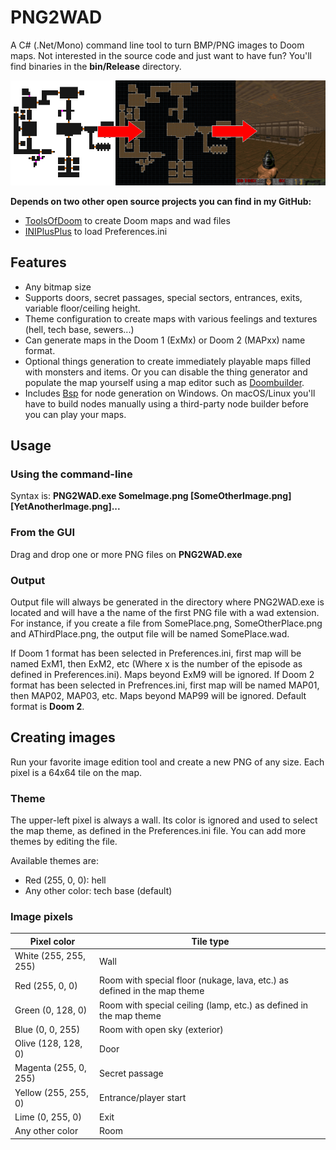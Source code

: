 # PNG2WAD

A C# (.Net/Mono) command line tool to turn BMP/PNG images to Doom maps.
Not interested in the source code and just want to have fun? You'll find binaries in the **bin/Release** directory.

![Preview images](preview.png)

**Depends on two other open source projects you can find in my GitHub:**
- [ToolsOfDoom](https://github.com/akaAgar/tools-of-doom) to create Doom maps and wad files
- [INIPlusPlus](https://github.com/akaAgar/ini-plus-plus) to load Preferences.ini

## Features
- Any bitmap size
- Supports doors, secret passages, special sectors, entrances, exits,  variable floor/ceiling height.
- Theme configuration to create maps with various feelings and textures (hell, tech base, sewers...)
- Can generate maps in the Doom 1 (ExMx) or Doom 2 (MAPxx) name format.
- Optional things generation to create immediately playable maps filled with monsters and items. Or you can disable the thing generator and populate the map yourself using a map editor such as [Doombuilder](http://www.doombuilder.com/).
- Includes [Bsp](http://games.moria.org.uk/doom/bsp/) for node generation on Windows. On macOS/Linux you'll have to build nodes manually using a third-party node builder before you can play your maps.

## Usage

### Using the command-line
Syntax is: **PNG2WAD.exe SomeImage.png \[SomeOtherImage.png\] \[YetAnotherImage.png\]...**

### From the GUI
Drag and drop one or more PNG files on **PNG2WAD.exe**

### Output

Output file will always be generated in the directory where PNG2WAD.exe is located and will have a the name of the first PNG file with a wad extension. For instance, if you create a file from SomePlace.png, SomeOtherPlace.png and AThirdPlace.png, the output file will be named SomePlace.wad.

If Doom 1 format has been selected in Preferences.ini, first map will be named ExM1, then ExM2, etc (Where x is the number of the episode as defined in Preferences.ini). Maps beyond ExM9 will be ignored.
If Doom 2 format has been selected in Prefrences.ini, first map will be named MAP01, then MAP02, MAP03, etc. Maps beyond MAP99 will be ignored.
Default format is **Doom 2**.

## Creating images

Run your favorite image edition tool and create a new PNG of any size. Each pixel is a 64x64 tile on the map.

### Theme
The upper-left pixel is always a wall. Its color is ignored and used to select the map theme, as defined in the Preferences.ini file. You can add more themes by editing the file.

Available themes are:

- Red (255, 0, 0): hell
- Any other color: tech base (default)

### Image pixels
| Pixel color           | Tile type                                                    |
| --------------------- | ------------------------------------------------------------ |
| White (255, 255, 255) | Wall                                                         |
| Red (255, 0, 0)       | Room with special floor (nukage, lava,  etc.) as defined in the map theme |
| Green (0, 128, 0)     | Room with special ceiling (lamp, etc.) as defined in the map theme |
| Blue (0, 0, 255) | Room with open sky (exterior) |
| Olive (128, 128, 0) | Door |
| Magenta (255, 0, 255) | Secret passage |
| Yellow (255, 255, 0) | Entrance/player start |
| Lime (0, 255, 0) | Exit |
| Any other color       | Room                                                         |


